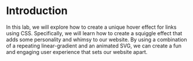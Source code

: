 # Introduction

In this lab, we will explore how to create a unique hover effect for links using CSS. Specifically, we will learn how to create a squiggle effect that adds some personality and whimsy to our website. By using a combination of a repeating linear-gradient and an animated SVG, we can create a fun and engaging user experience that sets our website apart.

